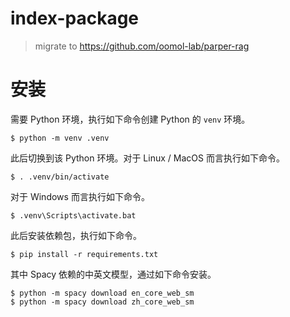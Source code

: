 # index-package

> migrate to https://github.com/oomol-lab/parper-rag

# 安装

需要 Python 环境，执行如下命令创建 Python 的 `venv` 环境。

```shell
$ python -m venv .venv
```

此后切换到该 Python 环境。对于 Linux / MacOS 而言执行如下命令。

```shell
$ . .venv/bin/activate
```

对于 Windows 而言执行如下命令。

```shell
$ .venv\Scripts\activate.bat
```

此后安装依赖包，执行如下命令。

```shell
$ pip install -r requirements.txt
```

其中 Spacy 依赖的中英文模型，通过如下命令安装。

```shell
$ python -m spacy download en_core_web_sm
$ python -m spacy download zh_core_web_sm
```